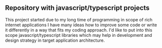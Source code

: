 ## Repository with javascript/typescript projects

This project started due to my long time of programming in scope of rich internet applications
I have many ideas how to improve some code or write it differently in a way that fits my coding
approach. I'd like to put into this scope javascript/typescript libraries which may help in development
and design strategy in target application architecture.
